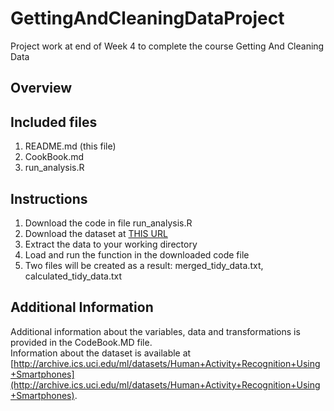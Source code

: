 # GettingAndCleaningDataProject
Project work at end of Week 4 to complete the course Getting And Cleaning Data

## Overview

## Included files
   1. README.md (this file)
   2. CookBook.md
   3. run_analysis.R

## Instructions
   1. Download the code in file run_analysis.R
   2. Download the dataset at [THIS URL](https://d396qusza40orc.cloudfront.net/getdata%2Fprojectfiles%2FUCI%20HAR%20Dataset.zip)
   3. Extract the data to your working directory
   4. Load and run the function in the downloaded code file
   5. Two files will be created as a result: merged_tidy_data.txt, calculated_tidy_data.txt

## Additional Information
Additional information about the variables, data and transformations is provided in the CodeBook.MD file.  
Information about the dataset is available at [http://archive.ics.uci.edu/ml/datasets/Human+Activity+Recognition+Using+Smartphones](http://archive.ics.uci.edu/ml/datasets/Human+Activity+Recognition+Using+Smartphones).

